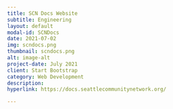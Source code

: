 ```yaml
---
title: SCN Docs Website
subtitle: Engineering
layout: default
modal-id: SCNDocs
date: 2021-07-02
img: scndocs.png
thumbnail: scndocs.png
alt: image-alt
project-date: July 2021
client: Start Bootstrap
category: Web Development
description:
hyperlink: https://docs.seattlecommunitynetwork.org/

---
```

